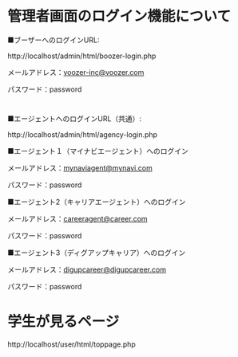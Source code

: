 # 管理者画面のログイン機能について

■ブーザーへのログインURL:

http://localhost/admin/html/boozer-login.php



メールアドレス：voozer-inc@voozer.com

パスワード：password

#

■エージェントへのログインURL（共通）:

http://localhost/admin/html/agency-login.php

■エージェント１（マイナビエージェント）へのログイン

メールアドレス：mynaviagent@mynavi.com

パスワード：password



■エージェント2（キャリアエージェント）へのログイン

メールアドレス：careeragent@career.com

パスワード：password



■エージェント3（ディグアップキャリア）へのログイン

メールアドレス：digupcareer@digupcareer.com

パスワード：password

#

# 学生が見るページ

http://localhost/user/html/toppage.php

